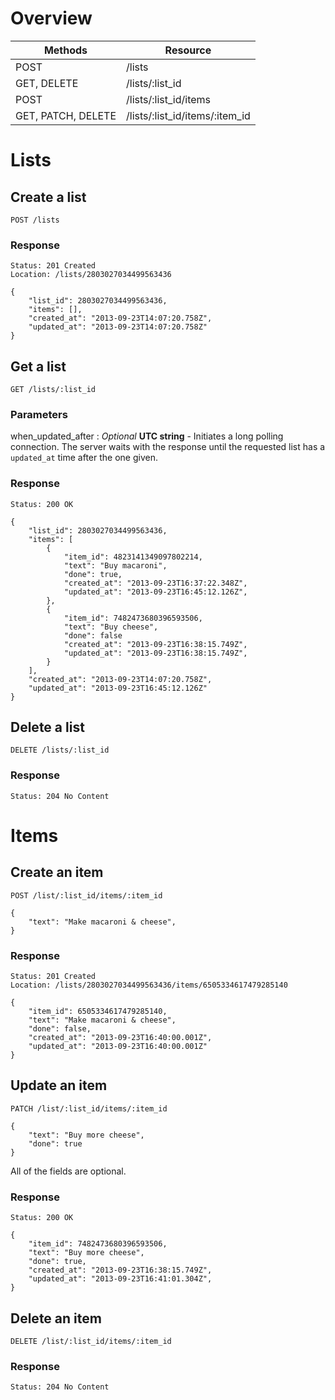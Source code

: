 # Overview

| Methods                | Resource                       |
|------------------------|--------------------------------|
| POST                   | /lists                         |
| GET, DELETE            | /lists/:list_id                |
| POST                   | /lists/:list_id/items          |
| GET, PATCH, DELETE     | /lists/:list_id/items/:item_id |

# Lists

## Create a list

    POST /lists

### Response

    Status: 201 Created
    Location: /lists/2803027034499563436

    {
        "list_id": 2803027034499563436,
        "items": [],
        "created_at": "2013-09-23T14:07:20.758Z",
        "updated_at": "2013-09-23T14:07:20.758Z"
    }


## Get a list

    GET /lists/:list_id

### Parameters

when_updated_after
:   *Optional* **UTC string** - Initiates a long polling connection. The server waits with the response until the requested list has a `updated_at` time after the one given.

### Response

    Status: 200 OK

    {
        "list_id": 2803027034499563436,
        "items": [
            {
                "item_id": 4823141349097802214,
                "text": "Buy macaroni",
                "done": true,
                "created_at": "2013-09-23T16:37:22.348Z",
                "updated_at": "2013-09-23T16:45:12.126Z",
            },
            {
                "item_id": 7482473680396593506,
                "text": "Buy cheese",
                "done": false
                "created_at": "2013-09-23T16:38:15.749Z",
                "updated_at": "2013-09-23T16:38:15.749Z",
            }
        ],
        "created_at": "2013-09-23T14:07:20.758Z",
        "updated_at": "2013-09-23T16:45:12.126Z"
    }


## Delete a list

    DELETE /lists/:list_id

### Response

    Status: 204 No Content


# Items

## Create an item

    POST /list/:list_id/items/:item_id

    {
        "text": "Make macaroni & cheese",
    }

### Response

    Status: 201 Created
    Location: /lists/2803027034499563436/items/6505334617479285140

    {
        "item_id": 6505334617479285140,
        "text": "Make macaroni & cheese",
        "done": false,
        "created_at": "2013-09-23T16:40:00.001Z",
        "updated_at": "2013-09-23T16:40:00.001Z"
    }


## Update an item

    PATCH /list/:list_id/items/:item_id

    {
        "text": "Buy more cheese",
        "done": true
    }

All of the fields are optional.

### Response

    Status: 200 OK

    {
        "item_id": 7482473680396593506,
        "text": "Buy more cheese",
        "done": true,
        "created_at": "2013-09-23T16:38:15.749Z",
        "updated_at": "2013-09-23T16:41:01.304Z",        
    }


## Delete an item

    DELETE /list/:list_id/items/:item_id

### Response

    Status: 204 No Content
